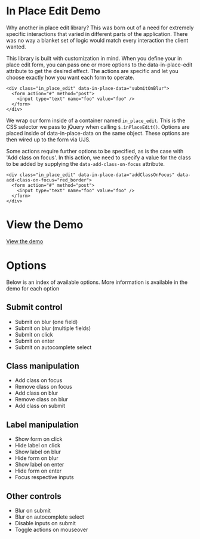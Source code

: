 # In Place Edit Demo

Why another in place edit library? This was born out of a need for extremely
specific interactions that varied in different parts of the application. There
was no way a blanket set of logic would match every interaction the client
wanted.

This library is built with customization in mind. When you define your in
place edit form, you can pass one or more options to the data-in-place-edit
attribute to get the desired effect. The actions are specific and let you
choose exactly how you want each form to operate.



    <div class="in_place_edit" data-in-place-data="submitOnBlur">
      <form action="#" method="post">
        <input type="text" name="foo" value="foo" />
      </form>
    </div>


We wrap our form inside of a container named `in_place_edit`. This is the CSS
selector we pass to jQuery when calling `$.inPlaceEdit()`. Options are
placed inside of data-in-place-data on the same object. These options are then
wired up to the form via UJS.

Some actions require further options to be specified, as is the case with 'Add
class on focus'. In this action, we need to specify a value for the class to
be added by supplying the `data-add-class-on-focus` attribute.



    <div class="in_place_edit" data-in-place-data="addClassOnFocus" data-add-class-on-focus="red_border">
      <form action="#" method="post">
        <input type="text" name="foo" value="foo" />
      </form>
    </div>

# View the Demo

[View the demo](http://mrfrosti.com/in_place_edit_demo.html)

# Options

Below is an index of available options. More information is available
in the demo for each option

## Submit control

  * Submit on blur (one field)
  * Submit on blur (multiple fields)
  * Submit on click
  * Submit on enter
  * Submit on autocomplete select

## Class manipulation

  * Add class on focus
  * Remove class on focus
  * Add class on blur
  * Remove class on blur
  * Add class on submit

## Label manipulation

  * Show form on click
  * Hide label on click
  * Show label on blur
  * Hide form on blur
  * Show label on enter
  * Hide form on enter
  * Focus respective inputs

## Other controls

  * Blur on submit
  * Blur on autocomplete select
  * Disable inputs on submit
  * Toggle actions on mouseover
